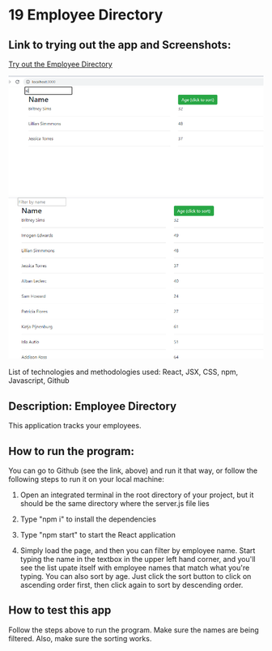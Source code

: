 # 19 Employee Directory

## Link to trying out the app and Screenshots:
[Try out the Employee Directory](https://mariothompson0010.github.io/19_Employee_Directory/)

![Screenshot 1](https://github.com/MarioThompson0010/19_Employee_Directory/blob/master/assets/NameFilter.PNG)
![Screenshot 2](https://github.com/MarioThompson0010/19_Employee_Directory/blob/master/assets/Screenshot1.PNG)


List of technologies and methodologies used: React, JSX, CSS, npm, Javascript, Github

## Description: Employee Directory

This application tracks your employees. 

## How to run the program:

You can go to Github (see the link, above) and run it that way, or follow the following steps to run it on your local machine:

1) Open an integrated terminal in the root directory of your project, but it should be the same directory where the
    server.js file lies
2) Type "npm i" to install the dependencies
3) Type "npm start" to start the React application

4) Simply load the page, and then you can filter by employee name.  Start typing the name in the textbox in the upper left hand corner, and you'll see the list upate itself with employee names that match what you're typing.  You can also sort by age.  Just click the sort button to click on ascending order first, then click again to sort by descending order.

## How to test this app

Follow the steps above to run the program.  Make sure the names are being filtered.  Also, make sure the sorting works.

